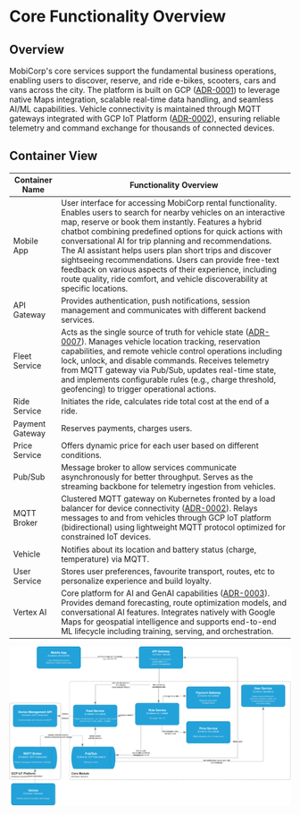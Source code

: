 # Core Functionality Overview

## Overview

MobiCorp's core services support the fundamental business operations,
enabling users to discover, reserve, and ride e-bikes, scooters, cars and vans across the city.
The platform is built on GCP ([ADR-0001](../../adrs/ADR-0001%20-%20GCP%20as%20main%20cloud%20provider.md)) to leverage native Maps integration,
scalable real-time data handling, and seamless AI/ML capabilities.
Vehicle connectivity is maintained through MQTT gateways integrated with GCP IoT Platform ([ADR-0002](../../adrs/ADR-0002%20-%20Vehicle%20telemetry%20&%20integration%20stack.md)),
ensuring reliable telemetry and command exchange for thousands of connected devices.

## Container View

| Container Name  | Functionality Overview                                                                                                                                                                                                                                                                                                                                                                                                                                                                                                                                               |
|-----------------|----------------------------------------------------------------------------------------------------------------------------------------------------------------------------------------------------------------------------------------------------------------------------------------------------------------------------------------------------------------------------------------------------------------------------------------------------------------------------------------------------------------------------------------------------------------------|
| Mobile App      | User interface for accessing MobiCorp rental functionality. Enables users to search for nearby vehicles on an interactive map, reserve or book them instantly. Features a hybrid chatbot combining predefined options for quick actions with conversational AI for trip planning and recommendations. The AI assistant helps users plan short trips and discover sightseeing recommendations. Users can provide free-text feedback on various aspects of their experience, including route quality, ride comfort, and vehicle discoverability at specific locations. |
| API Gateway     | Provides authentication, push notifications, session management and communicates with different backend services.                                                                                                                                                                                                                                                                                                                                                                                                                                                    |
| Fleet Service   | Acts as the single source of truth for vehicle state ([ADR-0007](../../adrs/ADR-0007%20-%20Fleet%20Service%20as%20the%20Single%20Source%20of%20Truth%20for%20Vehicle%20State.md)). Manages vehicle location tracking, reservation capabilities, and remote vehicle control operations including lock, unlock, and disable commands. Receives telemetry from MQTT gateway via Pub/Sub, updates real-time state, and implements configurable rules (e.g., charge threshold, geofencing) to trigger operational actions.                                                |
| Ride Service    | Initiates the ride, calculates ride total cost at the end of a ride.                                                                                                                                                                                                                                                                                                                                                                                                                                                                                                 |
| Payment Gateway | Reserves payments, charges users.                                                                                                                                                                                                                                                                                                                                                                                                                                                                                                                                    |
| Price Service   | Offers dynamic price for each user based on different conditions.                                                                                                                                                                                                                                                                                                                                                                                                                                                                                                    |
| Pub/Sub         | Message broker to allow services communicate asynchronously for better throughput. Serves as the streaming backbone for telemetry ingestion from vehicles.                                                                                                                                                                                                                                                                                                                                                                                                           |
| MQTT Broker     | Clustered MQTT gateway on Kubernetes fronted by a load balancer for device connectivity ([ADR-0002](../../adrs/ADR-0002%20-%20Vehicle%20telemetry%20&%20integration%20stack.md)). Relays messages to and from vehicles through GCP IoT platform (bidirectional) using lightweight MQTT protocol optimized for constrained IoT devices.                                                                                                                                                                                                                               |
| Vehicle         | Notifies about its location and battery status (charge, temperature) via MQTT.                                                                                                                                                                                                                                                                                                                                                                                                                                                                                       |
| User Service    | Stores user preferences, favourite transport, routes, etc to personalize experience and build loyalty.                                                                                                                                                                                                                                                                                                                                                                                                                                                               |
| Vertex AI       | Core platform for AI and GenAI capabilities ([ADR-0003](../../adrs/ADR-0003%20-%20Vertex%20AI%20as%20core%20platform%20for%20AI%20and%20GenAI.md)). Provides demand forecasting, route optimization models, and conversational AI features. Integrates natively with Google Maps for geospatial intelligence and supports end-to-end ML lifecycle including training, serving, and orchestration.                                                                                                                                                                    |

![Diagram](Core%20Containers.drawio.png)
